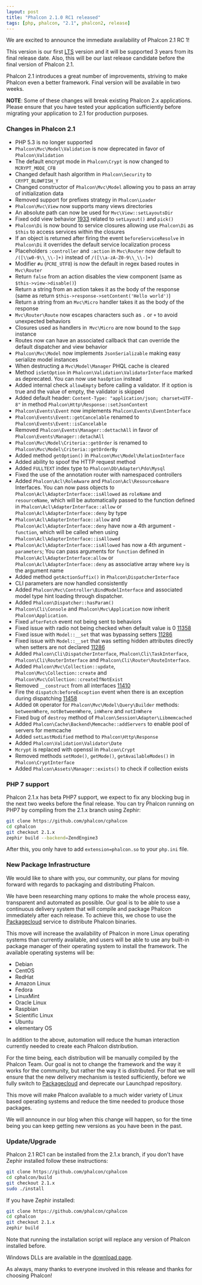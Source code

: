 ```yaml
---
layout: post
title: "Phalcon 2.1.0 RC1 released"
tags: [php, phalcon, "2.1", phalcon2, release]
---
```

We are excited to announce the immediate availability of Phalcon 2.1 RC 1!

This version is our first [LTS](https://en.wikipedia.org/wiki/Long-term_support) version and it will be supported 3 years from its final release date. Also, this will be our last release candidate before the final version of Phalcon 2.1.

Phalcon 2.1 introduces a great number of improvements, striving to make Phalcon even a better framework. Final version will be available in two weeks.

<!--more-->
**NOTE**: Some of these changes will break existing Phalcon 2.x applications. Please ensure that you have tested your application sufficiently before migrating your application to 2.1 for production purposes.

### Changes in Phalcon 2.1

- PHP 5.3 is no longer supported
- `Phalcon\Mvc\Model\Validation` is now deprecated in favor of `Phalcon\Validation`
- The default encrypt mode in `Phalcon\Crypt` is now changed to `MCRYPT_MODE_CFB`
- Changed default hash algorithm in `Phalcon\Security` to `CRYPT_BLOWFISH_Y`
- Changed constructor of `Phalcon\Mvc\Model` allowing you to pass an array of initialization data
- Removed support for prefixes strategy in `Phalcon\Loader`
- `Phalcon\Mvc\View` now supports many views directories
- An absolute path can now be used for `Mvc\View::setLayoutsDir`
- Fixed odd view behavior [1933](https://github.com/phalcon/cphalcon/issues/1933) related to `setLayout()` and `pick()`
- `Phalcon\Di` is now bound to service closures allowing use `Phalcon\Di` as `$this` to access services within the closures
- If an object is returned after firing the event `beforeServiceResolve` in `Phalcon\Di` it overrides the default service localization process
- Placeholders `:controller` and `:action` in `Mvc\Router` now default to `/([\\w0-9\\_\\-]+)` instead of `/([\\a-zA-Z0-9\\_\\-]+)`
- Modifier `#u` (`PCRE_UTF8`) is now the default in regex based routes in `Mvc\Router`
- Return `false` from an action disables the view component (same as `$this->view->disable()`)
- Return a string from an action takes it as the body of the response (same as return `$this->response->setContent('Hello world')`)
- Return a string from an `Mvc\Micro` handler takes it as the body of the response
- `Mvc\Router\Route` now escapes characters such as `.` or `+` to avoid unexpected behaviors
- Closures used as handlers in` Mvc\Micro` are now bound to the `$app` instance
- Routes now can have an associated callback that can override the default dispatcher and view behavior
- `Phalcon\Mvc\Model` now implements `JsonSerializable` making easy serialize model instances
- When destructing a `Mvc\Model\Manager` PHQL cache is cleared
- Method `isSetOption` in `Phalcon\Validation\ValidatorInterface` marked as deprecated. You can now use `hasOption` instead
- Added internal check `allowEmpty` before calling a validator. If it option is true and the value of empty, the validator is skipped
- Added default header: `Content-Type: "application/json; charset=UTF-8"` in method `Phalcon\Http\Response::setJsonContent`
- `Phalcon\Events\Event` now implements `Phalcon\Events\EventInterface`
- `Phalcon\Events\Event::getCancelable` renamed to `Phalcon\Events\Event::isCancelable`
- Removed `Phalcon\Events\Manager::dettachAll` in favor of `Phalcon\Events\Manager::detachAll`
- `Phalcon\Mvc\Model\Criteria::getOrder` is renamed to `Phalcon\Mvc\Model\Criteria::getOrderBy`
- Added method `getOption()` in `Phalcon\Mvc\Model\RelationInterface`
- Added ability to spoof the HTTP request method
- Added `FULLTEXT` index type to `Phalcon\Db\Adapter\Pdo\Mysql`
- Fixed the use of the annotation router with namespaced controllers
- Added `Phalcon\Acl\RoleAware` and `Phalcon\Acl\ResourceAware` Interfaces. You can now pass objects to `Phalcon\Acl\AdapterInterface::isAllowed` as `roleName` and `resourceName`, which will be automatically passed to the function defined in `Phalcon\Acl\AdapterInterface::allow` or `Phalcon\Acl\AdapterInterface::deny` by type
- `Phalcon\Acl\AdapterInterface::allow` and `Phalcon\Acl\AdapterInterface::deny` have now a 4th argument - `function`, which will be called when using `Phalcon\Acl\AdapterInterface::isAllowed`
- `Phalcon\Acl\AdapterInterface::isAllowed` has now a 4th argument - `parameters`; You can pass arguments for `function` defined in `Phalcon\Acl\AdapterInterface:allow` or `Phalcon\Acl\AdapterInterface::deny` as associative array where `key` is the argument name
- Added method `getActionSuffix()` in `Phalcon\DispatcherInterface`
- CLI parameters are now handled consistently
- Added `Phalcon\Mvc\Controller\BindModelInterface` and associated model type hint loading through dispatcher.
- Added `Phalcon\Dispatcher::hasParam()`
- `Phalcon\Cli\Console` and `Phalcon\Mvc\Application` now inherit `Phalcon\Application`.
- Fixed `afterFetch` event not being sent to behaviors
- Fixed issue with radio not being checked when default value is 0 [11358](https://github.com/phalcon/cphalcon/issues/11358)
- Fixed issue with `Model::__set` that was bypassing setters [11286](https://github.com/phalcon/cphalcon/issues/11286)
- Fixed issue with `Model::__set` that was setting hidden attributes directly when setters are not declared [11286](https://github.com/phalcon/cphalcon/issues/11286)
- Added `Phalcon\Cli\DispatcherInterface`, `Phalcon\Cli\TaskInterface`, `Phalcon\Cli\RouterInterface` and `Phalcon\Cli\Router\RouteInterface`.
- Added `Phalcon\Mvc\Collection::update`, `Phalcon\Mvc\Collection::create` and `Phalcon\Mvc\Collection::createIfNotExist`
- Removed `__construct` from all interfaces [11410](https://github.com/phalcon/cphalcon/issues/11410)
- Fire the `dispatch:beforeException` event when there is an exception during dispatching [11458](https://github.com/phalcon/cphalcon/issues/11458)
- Added `OR` operator for `Phalcon\Mvc\Model\Query\Builder` methods: `betweenWhere`, `notBetweenWhere`, `inWhere` and `notInWhere`
- Fixed bug of `destroy` method of `Phalcon\Session\Adapter\Libmemcached`
- Added `Phalcon\Cache\Backend\Memcache::addServers` to enable pool of servers for memcache
- Added `setLastModified` method to `Phalcon\Http\Response`
- Added `Phalcon\Validation\Validator\Date`
- `Mcrypt` is replaced with openssl in `Phalcon\Crypt`
- Removed methods `setMode()`, `getMode()`, `getAvailableModes()` in `Phalcon\CryptInterface`
- Added `Phalcon\Assets\Manager::exists()` to check if collection exists

### PHP 7 support

Phalcon 2.1.x has beta PHP7 support, we expect to fix any blocking bug in the next two weeks before the final release. You can try Phalcon running on PHP7 by compiling from the 2.1.x branch using Zephir:

```sh
git clone https://github.com/phalcon/cphalcon
cd cphalcon
git checkout 2.1.x
zephir build --backend=ZendEngine3
```

After this, you only have to add `extension=phalcon.so` to your `php.ini` file.

### New Package Infrastructure

We would like to share with you, our community, our plans for moving forward with regards to packaging and distributing Phalcon.

We have been researching many options to make the whole process easy, transparent and automated as possible. Our goal is to be able to use a continuous delivery system that will compile and package Phalcon immediately after each release. To achieve this, we chose to use the [Packagecloud](https://packagecloud.io/) service to distribute Phalcon binaries.

This move will increase the availability of Phalcon in more Linux operating systems than currently available, and users will be able to use any built-in package manager of their operating system to install the framework. The available operating systems will be:

* Debian
* CentOS
* RedHat
* Amazon Linux
* Fedora
* LinuxMint
* Oracle Linux
* Raspbian
* Scientific Linux
* Ubuntu
* elementary OS

In addition to the above, automation will reduce the human interaction currently needed to create each Phalcon distribution.

For the time being, each distribution will be manually compiled by the Phalcon Team. Our goal is not to change the framework and the way it works for the community, but rather the way it is distributed. For that we will ensure that the new delivery mechanism is tested sufficiently, before we fully switch to [Packagecloud](https://packagecloud.io/) and deprecate our Launchpad repository.

This move will make Phalcon available to a much wider variety of Linux based operating systems and reduce the time needed to produce those packages.

We will announce in our blog when this change will happen, so for the time being you can keep getting new versions as you have been in the past.

### Update/Upgrade

Phalcon 2.1 RC1 can be installed from the 2.1.x branch, if you don't have Zephir installed follow these instructions:

```sh
git clone https://github.com/phalcon/cphalcon
cd cphalcon/build
git checkout 2.1.x
sudo ./install
```

If you have Zephir installed:

```sh
git clone https://github.com/phalcon/cphalcon
cd cphalcon
git checkout 2.1.x
zephir build
```

Note that running the installation script will replace any version of Phalcon installed before.

Windows DLLs are available in the [download page](https://phalcon.io/en/download/windows).

As always, many thanks to everyone involved in this release and thanks for choosing Phalcon!

